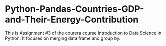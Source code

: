# Python-Pandas-Countries-GDP-and-Their-Energy-Contribution
This is Assignment #3 of the courera course Introduction to Data Science in Python. 
It focuses on merging data frame and group by.
